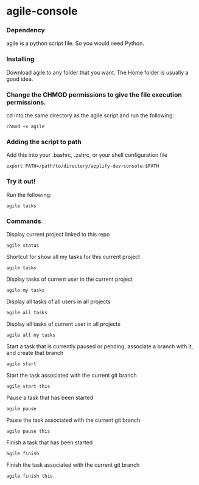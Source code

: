 agile-console
=============

### Dependency

agile is a python script file. So you would need Python.


### Installing

Download agile to any folder that you want. The Home folder is usually a good idea.


### Change the CHMOD permissions to give the file execution permissions.

cd into the same directory as the agile script and run the following:

```
chmod +x agile
```


### Adding the script to path

Add this into your .bashrc, .zshrc, or your shell configuration file

```
export PATH=/path/to/directory/applify-dev-console:$PATH
```


### Try it out!

Run the following:

```
agile tasks
```


### Commands


Display current project linked to this repo

```
agile status
```


Shortcut for show all my tasks for this current project

```
agile tasks
```


Display tasks of current user in the current project

```
agile my tasks
```


Display all tasks of all users in all projects

```
agile all tasks
```


Display all tasks of current user in all projects

```
agile all my tasks
```


Start a task that is currently paused or pending, associate a branch with it, and create that branch

```
agile start
```


Start the task associated with the current git branch

```
agile start this
```


Pause a task that has been started

```
agile pause
```


Pause the task associated with the current git branch

```
agile pause this
```


Finish a task that has been started

```
agile finish
```


Finish the task associated with the current git branch

```
agile finish this
```
